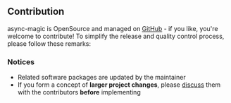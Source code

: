Contribution
------------

async-magic is OpenSource and managed on [GitHub](https://github.com/AndiDittrich/Node.async-magic) - if you like, you're welcome to contribute!
To simplify the release and quality control process, please follow these remarks:

### Notices ###
* Related software packages are updated by the maintainer
* If you form a concept of **larger project changes**, please [discuss](https://github.com/AndiDittrich/Node.async-magic/issues) them with the contributors **before** implementing
